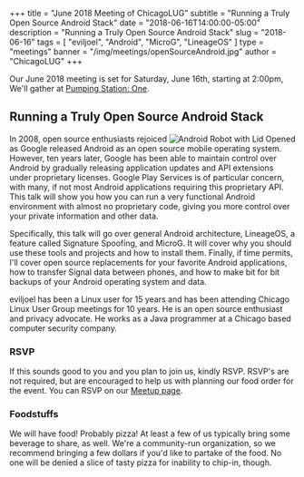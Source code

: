 +++
title = "June 2018 Meeting of ChicagoLUG"
subtitle = "Running a Truly Open Source Android Stack"
date = "2018-06-16T14:00:00-05:00"
description = "Running a Truly Open Source Android Stack"
slug = "2018-06-16"
tags = [ "eviljoel", "Android", "MicroG", "LineageOS" ] 
type = "meetings"
banner = "/img/meetings/openSourceAndroid.jpg"
author = "ChicagoLUG"
+++

Our June 2018 meeting is set for Saturday, June 16th, starting at 2:00pm,
We'll gather at
[Pumping Station: One](https://pumpingstationone.org/contact-2/).

## Running a Truly Open Source Android Stack

<img src="/img/meetings/openSourceAndroid.jpg" alt="Android Robot with Lid Opened" style="float:right;">

In 2008, open source enthusiasts rejoiced as Google released Android as an
open source mobile operating system. However, ten years later, Google has
been able to maintain control over Android by gradually releasing
application updates and API extensions under proprietary licenses. Google
Play Services is of particular concern, with many, if not most Android
applications requiring this proprietary API. This talk will show you how
you can run a very functional Android environment with almost no proprietary
code, giving you more control over your private information and other data.

Specifically, this talk will go over general Android architecture, LineageOS,
a feature called Signature Spoofing, and MicroG. It will cover why you should
use these tools and projects and how to install them. Finally, if time
permits, I'll cover open source replacements for your favorite Android
applications, how to transfer Signal data between phones, and how to make bit
for bit backups of your Android operating system and data.

eviljoel has been a Linux user for 15 years and has been attending Chicago
Linux User Group meetings for 10 years. He is an open source enthusiast and
privacy advocate. He works as a Java programmer at a Chicago based computer
security company.

### RSVP

If this sounds good to you and you plan to join us, kindly RSVP. RSVP's are
not required, but are encouraged to help us with planning our food order for
the event. You can RSVP on our
[Meetup page](https://www.meetup.com/chicagolug/).

### Foodstuffs

We will have food! Probably pizza! At least a few of us typically bring some
beverage to share, as well. We're a community-run organization, so we recommend
bringing a few dollars if you'd like to partake of the food. No one will be
denied a slice of tasty pizza for inability to chip-in, though.
